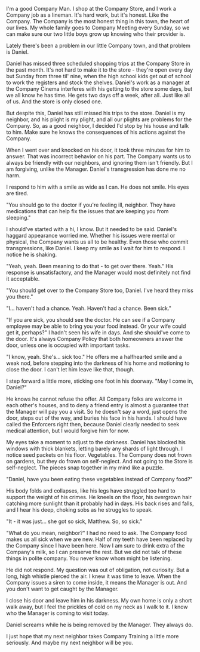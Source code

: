 I'm a good Company Man. I shop at the Company Store, and I work a Company job as a lineman. It's hard work, but it's honest. Like the Company. The Company is the most honest thing in this town, the heart of our lives. My whole family goes to Company Meeting every Sunday, so we can make sure our two little boys grow up knowing who their provider is.

Lately there's been a problem in our little Company town, and that problem is Daniel.

Daniel has missed three scheduled shopping trips at the Company Store in the past month. It's not hard to make it to the store - they're open every day but Sunday from three til' nine, when the high school kids get out of school to work the registers and stock the shelves. Daniel's work as a manager at the Company Cinema interferes with his getting to the store some days, but we all know he has time. He gets two days off a week, after all. Just like all of us. And the store is only closed one.

But despite this, Daniel has still missed his trips to the store. Daniel is my neighbor, and his plight is my plight, and all our plights are problems for the Company. So, as a good neighbor, I decided I'd stop by his house and talk to him. Make sure he knows the consequences of his actions against the Company. 

When I went over and knocked on his door, it took three minutes for him to answer. That was incorrect behavior on his part. The Company wants us to always be friendly with our neighbors, and ignoring them isn't friendly. But I am forgiving, unlike the Manager. Daniel's transgression has done me no harm.

I respond to him with a smile as wide as I can. He does not smile. His eyes are tired.

"You should go to the doctor if you're feeling ill, neighbor. They have medications that can help fix the issues that are keeping you from sleeping."

I should've started with a hi, I know. But it needed to be said. Daniel's haggard appearance worried me. Whether his issues were mental or physical, the Company wants us all to be healthy. Even those who commit transgressions, like Daniel. I keep my smile as I wait for him to respond. I notice he is shaking.

"Yeah, yeah. Been meaning to do that - to get over there. Yeah." His response is unsatisfactory, and the Manager would most definitely not find it acceptable.

"You should get over to the Company Store too, Daniel. I've heard they miss you there."

"I... haven't had a chance. Yeah. Haven't had a chance. Been sick."

"If you are sick, you should see the doctor. He can see if a Company employee may be able to bring you your food instead. Or your wife could get it, perhaps?" I hadn't seen his wife in days. And she should've come to the door. It's always Company Policy that both homeowners answer the door, unless one is occupied with important tasks.

"I know, yeah. She's... sick too." He offers me a halfhearted smile and a weak nod, before stepping into the darkness of his home and motioning to close the door. I can't let him leave like that, though.

I step forward a little more, sticking one foot in his doorway. "May I come in, Daniel?"

He knows he cannot refuse the offer. All Company folks are welcome in each other's houses, and to deny a friend entry is almost a guarantee that the Manager will pay you a visit. So he doesn't say a word, just opens the door, steps out of the way, and buries his face in his hands. I should have called the Enforcers right then, because Daniel clearly needed to seek medical attention, but I would forgive him for now.

My eyes take a moment to adjust to the darkness. Daniel has blocked his windows with thick blankets, letting barely any shards of light through. I notice seed packets on his floor. Vegetables. The Company does not frown on gardens, but they do frown on self-neglect. And not going to the Store is self-neglect. The pieces snap together in my mind like a puzzle.

"Daniel, have you been eating these vegetables instead of Company food?"

His body folds and collapses, like his legs have struggled too hard to support the weight of his crimes. He kneels on the floor, his overgrown hair catching more sunlight than it probably had in days. His back rises and falls, and I hear his deep, choking sobs as he struggles to speak.

"It - it was just... she got so sick, Matthew. So, so sick."

"What do you mean, neighbor?" I had no need to ask. The Company food makes us all sick when we are new. Half of my teeth have been replaced by the Company since I have been here. Now I am sure to drink extra of the Company's milk, so I can preserve the rest. But we did not talk of these things in polite company. You never know whom might be listening.

He did not respond. My question was out of obligation, not curiosity. But a long, high whistle pierced the air. I knew it was time to leave. When the Company issues a siren to come inside, it means the Manager is out. And you don't want to get caught by the Manager.

I close his door and leave him in his darkness. My own home is only a short walk away, but I feel the prickles of cold on my neck as I walk to it. I know who the Manager is coming to visit today.

Daniel screams while he is being removed by the Manager. They always do.

I just hope that my next neighbor takes Company Training a little more seriously. And maybe my next neighbor will be you.